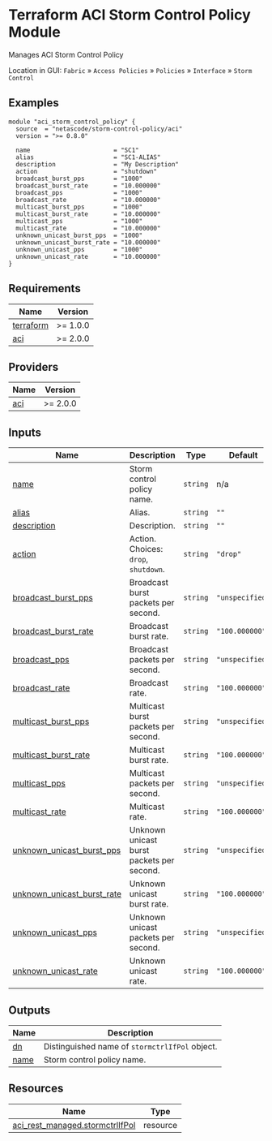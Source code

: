 <!-- BEGIN_TF_DOCS -->
# Terraform ACI Storm Control Policy Module

Manages ACI Storm Control Policy

Location in GUI:
`Fabric` » `Access Policies` » `Policies` » `Interface` » `Storm Control`

## Examples

```hcl
module "aci_storm_control_policy" {
  source  = "netascode/storm-control-policy/aci"
  version = ">= 0.8.0"

  name                       = "SC1"
  alias                      = "SC1-ALIAS"
  description                = "My Description"
  action                     = "shutdown"
  broadcast_burst_pps        = "1000"
  broadcast_burst_rate       = "10.000000"
  broadcast_pps              = "1000"
  broadcast_rate             = "10.000000"
  multicast_burst_pps        = "1000"
  multicast_burst_rate       = "10.000000"
  multicast_pps              = "1000"
  multicast_rate             = "10.000000"
  unknown_unicast_burst_pps  = "1000"
  unknown_unicast_burst_rate = "10.000000"
  unknown_unicast_pps        = "1000"
  unknown_unicast_rate       = "10.000000"
}
```

## Requirements

| Name | Version |
|------|---------|
| <a name="requirement_terraform"></a> [terraform](#requirement\_terraform) | >= 1.0.0 |
| <a name="requirement_aci"></a> [aci](#requirement\_aci) | >= 2.0.0 |

## Providers

| Name | Version |
|------|---------|
| <a name="provider_aci"></a> [aci](#provider\_aci) | >= 2.0.0 |

## Inputs

| Name | Description | Type | Default | Required |
|------|-------------|------|---------|:--------:|
| <a name="input_name"></a> [name](#input\_name) | Storm control policy name. | `string` | n/a | yes |
| <a name="input_alias"></a> [alias](#input\_alias) | Alias. | `string` | `""` | no |
| <a name="input_description"></a> [description](#input\_description) | Description. | `string` | `""` | no |
| <a name="input_action"></a> [action](#input\_action) | Action. Choices: `drop`, `shutdown`. | `string` | `"drop"` | no |
| <a name="input_broadcast_burst_pps"></a> [broadcast\_burst\_pps](#input\_broadcast\_burst\_pps) | Broadcast burst packets per second. | `string` | `"unspecified"` | no |
| <a name="input_broadcast_burst_rate"></a> [broadcast\_burst\_rate](#input\_broadcast\_burst\_rate) | Broadcast burst rate. | `string` | `"100.000000"` | no |
| <a name="input_broadcast_pps"></a> [broadcast\_pps](#input\_broadcast\_pps) | Broadcast packets per second. | `string` | `"unspecified"` | no |
| <a name="input_broadcast_rate"></a> [broadcast\_rate](#input\_broadcast\_rate) | Broadcast rate. | `string` | `"100.000000"` | no |
| <a name="input_multicast_burst_pps"></a> [multicast\_burst\_pps](#input\_multicast\_burst\_pps) | Multicast burst packets per second. | `string` | `"unspecified"` | no |
| <a name="input_multicast_burst_rate"></a> [multicast\_burst\_rate](#input\_multicast\_burst\_rate) | Multicast burst rate. | `string` | `"100.000000"` | no |
| <a name="input_multicast_pps"></a> [multicast\_pps](#input\_multicast\_pps) | Multicast packets per second. | `string` | `"unspecified"` | no |
| <a name="input_multicast_rate"></a> [multicast\_rate](#input\_multicast\_rate) | Multicast rate. | `string` | `"100.000000"` | no |
| <a name="input_unknown_unicast_burst_pps"></a> [unknown\_unicast\_burst\_pps](#input\_unknown\_unicast\_burst\_pps) | Unknown unicast burst packets per second. | `string` | `"unspecified"` | no |
| <a name="input_unknown_unicast_burst_rate"></a> [unknown\_unicast\_burst\_rate](#input\_unknown\_unicast\_burst\_rate) | Unknown unicast burst rate. | `string` | `"100.000000"` | no |
| <a name="input_unknown_unicast_pps"></a> [unknown\_unicast\_pps](#input\_unknown\_unicast\_pps) | Unknown unicast packets per second. | `string` | `"unspecified"` | no |
| <a name="input_unknown_unicast_rate"></a> [unknown\_unicast\_rate](#input\_unknown\_unicast\_rate) | Unknown unicast rate. | `string` | `"100.000000"` | no |

## Outputs

| Name | Description |
|------|-------------|
| <a name="output_dn"></a> [dn](#output\_dn) | Distinguished name of `stormctrlIfPol` object. |
| <a name="output_name"></a> [name](#output\_name) | Storm control policy name. |

## Resources

| Name | Type |
|------|------|
| [aci_rest_managed.stormctrlIfPol](https://registry.terraform.io/providers/CiscoDevNet/aci/latest/docs/resources/rest_managed) | resource |
<!-- END_TF_DOCS -->